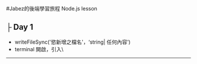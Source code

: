 #Jabez的後端學習旅程 Node.js lesson


## ├ Day 1
- writeFileSync('慾新增之檔名'，‘string| 任何內容’)
- terminal 開啟，引入\
---